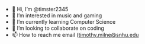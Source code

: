 - 👋 Hi, I’m @timster2345
- 👀 I’m interested in music and gaming
- 🌱 I’m currently learning Computer Science
- 💞️ I’m looking to collaborate on coding
- 📫 How to reach me email (timothy.milne@snhu.edu

<!---
timster2345/timster2345 is a ✨ special ✨ repository because its `README.md` (this file) appears on your GitHub profile.
You can click the Preview link to take a look at your changes.
--->
